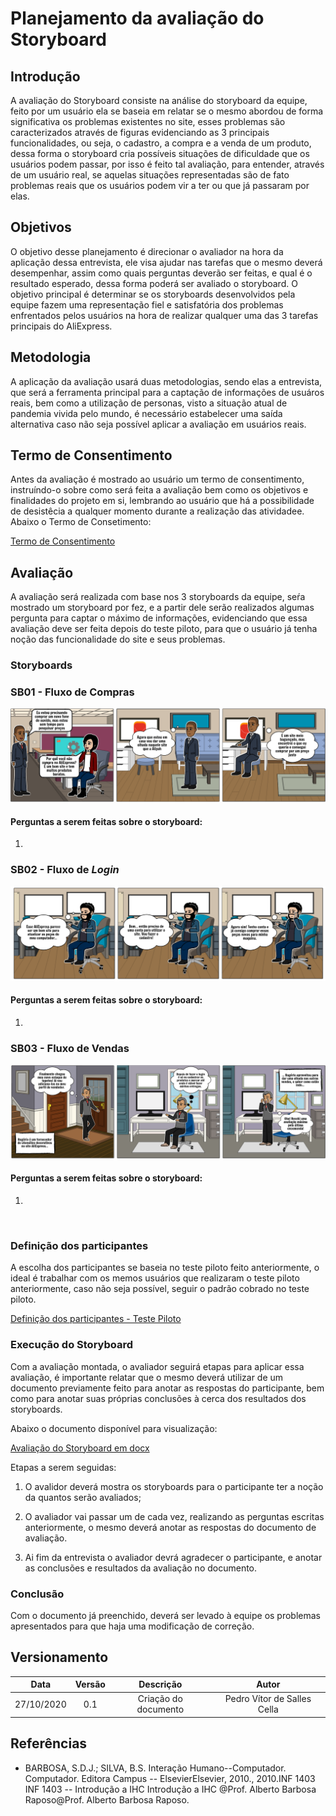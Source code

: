 # Planejamento da avaliação do Storyboard

## Introdução
A avaliação do Storyboard consiste na análise do storyboard da equipe, feito por um usuário ela se baseia em relatar se o mesmo abordou de forma significativa os problemas existentes no site, esses problemas são caracterizados através de figuras evidenciando as 3 principais funcionalidades, ou seja, o cadastro, a compra e a venda de um produto, dessa forma o storyboard cria possíveis situações de dificuldade que os usuários podem passar, por isso é feito tal avaliação, para entender, através de um usuário real, se aquelas situações representadas são de fato problemas reais que os usuários podem vir a ter ou que já passaram por elas.  

## Objetivos
O objetivo desse planejamento é direcionar o avaliador na hora da aplicação dessa entrevista, ele visa ajudar nas tarefas que o mesmo deverá desempenhar, assim como quais perguntas deverão ser feitas, e qual é o resultado esperado, dessa forma poderá ser avaliado o storyboard. O objetivo principal é determinar se os storyboards desenvolvidos pela equipe fazem uma representação fiel e satisfatória dos problemas enfrentados pelos usuários na hora de realizar qualquer uma das 3 tarefas principais do AliExpress. 

## Metodologia
A aplicação da avaliação usará duas metodologias, sendo elas a entrevista, que será a ferramenta principal para a captação de informações de usuáros reais, bem como a utilização de personas, visto a situação atual de pandemia vivida pelo mundo, é necessário estabelecer uma saída alternativa caso não seja possível aplicar a avaliação em usuários reais.

## Termo de Consentimento
Antes da avaliação é mostrado ao usuário um termo de consentimento, instruíndo-o sobre como será feita a avaliação bem como os objetivos e finalidades do projeto em si, lembrando ao usuário que há a possibilidade de desistêcia a qualquer momento durante a realização das atividadee. Abaixo o Termo de Consetimento:

[Termo de Consentimento](https://docs.google.com/document/d/1OK_upZJjwvDixhqOPLErghCdlKtA7kdCviEqBe4iEQ4/edit?usp=sharing':target=_blank')

## Avaliação
A avaliação será realizada com base nos 3 storyboards da equipe, seŕa mostrado um storyboard por fez, e a partir dele serão realizados algumas pergunta para captar o máximo de informações, evidenciando que essa avaliação deve ser feita depois do teste piloto, para que o usuário já tenha noção das funcionalidade do site e seus problemas.

### Storyboards

### SB01 - Fluxo de Compras

![Fluxo de Compras](./images/fluxo-de-compras.png)

#### Perguntas a serem feitas sobre o storyboard:
1. 

### SB02 - Fluxo de *Login*

![Fluxo de Login](./images/fluxo-de-login.png)

#### Perguntas a serem feitas sobre o storyboard:
1. 

### SB03 - Fluxo de Vendas

![Fluxo de Vendas](./images/fluxo-de-vendas.png)

#### Perguntas a serem feitas sobre o storyboard:
1. 

<br>

### Definição dos participantes
A escolha dos participantes se baseia no teste piloto feito anteriormente, o ideal é trabalhar com os memos usuários que realizaram o teste piloto anteriormente, caso não seja possível, seguir o padrão cobrado no teste piloto.

[Definição dos participantes - Teste Piloto](https://interacao-humano-computador.github.io/2020.1-AliExpress/#/pages/design_avaliation_development/pilotTestAvaliation/pilotTestAvaliation?id=defini%c3%a7%c3%a3o-dos-participantes)

### Execução do Storyboard
Com a avaliação montada, o avaliador seguirá etapas para aplicar essa avaliação, é importante relatar que o mesmo deverá utilizar de um documento previamente feito para anotar as respostas do participante, bem como para anotar suas próprias conclusões à cerca dos resultados dos storyboards. 

Abaixo o documento disponível para visualização:

[Avaliação do Storyboard em docx](https://docs.google.com/document/d/13m9VW4xRerNq1DXl7VVzMSDOPuLElFamveQ5nfMqb4E/edit?usp=sharing ':target=_blank')

Etapas a serem seguidas:

1. O avalidor deverá mostra os storyboards para o participante ter a noção da quantos serão avaliados;

2. O avaliador vai passar um de cada vez, realizando as perguntas escritas anteriormente, o mesmo deverá anotar as respostas do documento de avaliação.

3. Ai fim da entrevista o avaliador devrá agradecer o participante, e anotar as conclusões e resultados da avaliação no documento.

### Conclusão
Com o documento já preenchido, deverá ser levado à equipe os problemas apresentados para que haja uma modificação de correção.


## Versionamento

|Data|Versão|Descrição|Autor|
|:-:|:-:|:-:|:-:|
|27/10/2020|0.1|Criação do documento| Pedro Vítor de Salles Cella|

## Referências

- BARBOSA, S.D.J.; SILVA, B.S. Interação Humano--Computador. Computador. Editora Campus -- ElsevierElsevier, 2010., 2010.INF 1403 INF 1403 -- Introdução a IHC Introdução a IHC @Prof. Alberto Barbosa Raposo@Prof. Alberto Barbosa Raposo.
